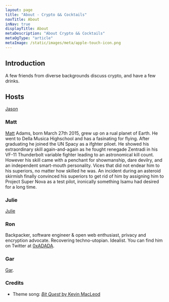 ```yaml
---
layout: page
title: "About - Crypto && Cocktails"
navTitle: About
inNav: true
displayTitle: About
metaDescription: "About Crypto && Cocktails"
metaOgType: "article"
metaImage: /static/images/meta/apple-touch-icon.png
---
```


## Introduction

A few friends from diverse backgrounds discuss crypto, and have a few drinks.

## Hosts

[Jason](https://twitter.com/jaschang)


### Matt

[Matt](https://twitter.com/qtychr) Adams, born March 27th 2015,  grew up on a rual planet of Earth. He went to Della Musica Highschool and has a fasinating for flying. After graduating he joined the UN Spacy as a ifghter piloet. He showed his extraordinary skill again-and-again as he fought renegade Zentradi in his VF-11 Thunderbolt variable fighter leading to an astronomical kill count.  However his skill came with a penchant for showmanship, dare devilry, and an independent smart-mouth personality. Vices that did not endear him to his superiors, no matter how skilled he was. An incident during an asteroid skirmish finally convinced his superiors to get rid of him by assigning him to Project Super Nova as a test pilot, ironically something Isamu had desired for a long time.

### Julie

[Julie](https://twitter.com/julieieio)


### R​o​n

Backpacker, software engineer & open web enthusiast, privacy and encryption advocate. Recovering techno-utopian. Idealist. You can find him on Twitter at [0xADADA](https://twitter.com/0xadada).

### Gar

[Gar](https://twitter.com/garlick811).

### Credits

* Theme song: [_Bit Quest_ by Kevin MacLeod](https://incompetech.com/music/royalty-free/index.html?isrc=USUAN1500073)
